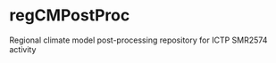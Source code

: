 regCMPostProc
=============

Regional climate model post-processing repository for ICTP SMR2574 activity
